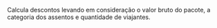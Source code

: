 Calcula descontos levando em consideração o valor bruto do pacote, a categoria dos assentos e quantidade de viajantes.